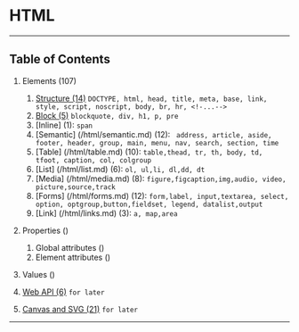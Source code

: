 # HTML 
---

## Table of Contents

1. Elements (107) 
    1. [Structure (14)](/html/structure.md) `DOCTYPE, html, head, title, meta, base, link, style, script, noscript, body, br, hr, <!-...-->`
    1. [Block (5)](/html/structure.md)  `blockquote, div, h1, p, pre`
    1. [Inline] (1): `span`
    1. [Semantic] (/html/semantic.md) (12): ` address, article, aside, footer, header, group, main, menu, nav, search, section, time`
    1. [Table] (/html/table.md) (10): `table,thead, tr, th, body, td, tfoot, caption, col, colgroup`
    1. [List] (/html/list.md) (6): `ol, ul,li, dl,dd, dt`
    1. [Media] (/html/media.md) (8): `figure,figcaption,img,audio, video, picture,source,track`
    1. [Forms] (/html/forms.md) (12): `form,label, input,textarea, select, option, optgroup,button,fieldset, legend, datalist,output`
    1. [Link] (/html/links.md) (3): `a, map,area`

1. Properties ()
    1. Global attributes ()
    1. Element attributes ()

1. Values ()
15. [Web API (6)](/html/api) `for later`
16. [Canvas and SVG (21)](/html/graphics-and-svg.md) `for later`


---
